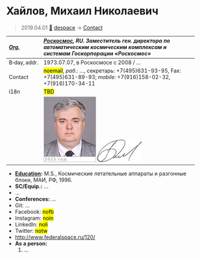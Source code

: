 # Хайлов, Михаил Николаевич
> 2019.04.01 [🚀](../index/index.md) [despace](index.md) → [Contact](contact.md)

|*[Org.](contact.md)*|*[Роскосмос](zz_roskosmos.md), RU. Заместитель ген. директора по автоматическим космическим комплексам и системам Госкорпорации «Роскосмос»*|
|:--|:--|
|B‑day, addr.|1973.07.07, в Роскосмосе с 2008 / …|
|Contact|<mark>noemail</mark>, *раб.:* …, секретарь: +7(495)631-93-95, Fax: +7(495)631-89-93; *mobile:* +7(916)158-02-32, +7(916)170-34-11|
|i18n|<mark>TBD</mark>|
| |![](f/contact/h/haylov1_photo.jpg) [![](f/contact/h/haylov1_sign_thumb.jpg)](f/contact/h/haylov1_sign.png)|

   - **[Education](edu.md):** M.S., Космические летательные аппараты и разгонные блоки, МАИ, РФ, 1996.
   - **SC/Equip.:** …
   - …
   - **Conferences:** …
   - Git: …
   - Facebook: <mark>nofb</mark>
   - Instagram: <mark>noin</mark>
   - LinkedIn: <mark>noli</mark>
   - Twitter: <mark>notw</mark>
   - <http://www.federalspace.ru/120/>
   - **As a person:**
      1. …
